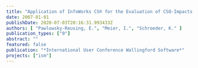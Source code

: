 ```yaml
---
title: "Application of InfoWorks CS® for the Evaluation of CSO-Impacts in Berlin"
date: 2007-01-01
publishDate: 2020-07-03T20:16:31.993433Z
authors: [ "Pawlowsky-Reusing, E.", "Meier, I.", "Schroeder, K." ]
publication_types: ["0"]
abstract: ""
featured: false
publication: "*International User Conference Wallingford Software*"
projects: ["ism"]
---
```


